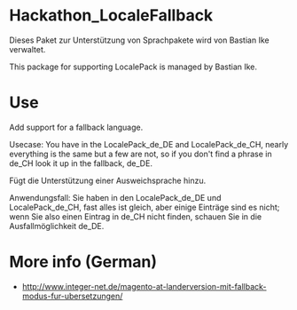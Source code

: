 # Hackathon_LocaleFallback
Dieses Paket zur Unterstützung von Sprachpakete wird von Bastian Ike verwaltet.

This package for supporting LocalePack is managed by Bastian Ike.

# Use
Add support for a fallback language.

Usecase: You have in the LocalePack_de_DE and LocalePack_de_CH, nearly everything is the same but
a few are not, so if you don't find a phrase in de_CH look it up in the fallback, de_DE.

Fügt die Unterstützung einer Ausweichsprache hinzu.

Anwendungsfall: Sie haben in den LocalePack_de_DE und LocalePack_de_CH, fast alles ist gleich, aber einige Einträge
sind es nicht; wenn Sie also einen Eintrag in de_CH nicht finden, schauen Sie in die Ausfallmöglichkeit de_DE.

# More info (German)

* http://www.integer-net.de/magento-at-landerversion-mit-fallback-modus-fur-ubersetzungen/
